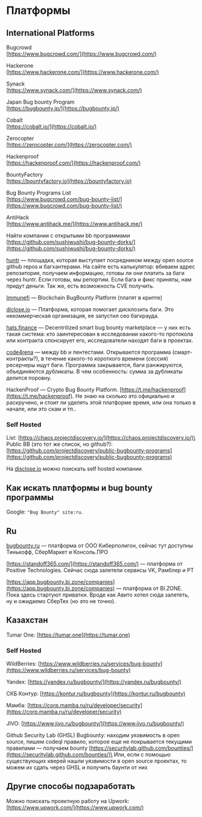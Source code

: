 # Платформы

## International Platforms

Bugcrowd\
[https://www.bugcrowd.com/](https://www.bugcrowd.com/)

Hackerone\
[https://www.hackerone.com/](https://www.hackerone.com/)

Synack\
[https://www.synack.com/](https://www.synack.com/)

Japan Bug bounty Program\
[https://bugbounty.jp/](https://bugbounty.jp/)

Cobalt\
[https://cobalt.io/](https://cobalt.io/)

Zerocopter\
[https://zerocopter.com/](https://zerocopter.com/)

Hackenproof\
[https://hackenproof.com/](https://hackenproof.com/)

BountyFactory\
[https://bountyfactory.io](https://bountyfactory.io)

Bug Bounty Programs List\
[https://www.bugcrowd.com/bug-bounty-list/](https://www.bugcrowd.com/bug-bounty-list/)

AntiHack\
[https://www.antihack.me/](https://www.antihack.me/)

Найти компании с открытыми bb программами\
[https://github.com/sushiwushi/bug-bounty-dorks/](https://github.com/sushiwushi/bug-bounty-dorks/)

[huntr](https://huntr.dev/) — площадка, которая выступает посредником между open source github repos и багхантерами. На сайте есть калькулятор: вбиваем адрес репозитория, получаем информацию, готовы ли они платить за баги через huntr. Если готовы, мы репортим. Если бага и фикс приняты, нам придут деньги. Так же, есть возможность CVE получить.

[Immunefi](https://immunefi.com/) — Blockchain BugBounty Platform (платят в крипте)

[diclose.io](https://disclose.io/) — Платформа, которая помогает дисклозить баги. Это некоммерческая организация, ее запустил сео багкрауда. &#x20;

[hats.finance](https://hats.finance/) — Decentrilized smart bug bounty marketplace — у них есть такая система: кто заинтересован в исследовании какого-то протокола или контракта спонсирует его, исследователи находят баги в проектах.

[code4rena](https://code4rena.com/) — между bb и пентестами. Открывается программа (смарт-контракты?), в течение какого-то короткого времени (сессия) ресерчеры ищут баги. Программа закрывается, баги ранжируются, объединяются дубликаты. В чем особенность: сумма за дубликаты делится поровну.

HackenProof — Crypto Bug Bounty Platform. [https://t.me/hackenproof](https://t.me/hackenproof). Не знаю на сколько это официально и раскручено, и стоит ли уделять этой платформе время, или она только в начале, или это скам и тп..

### Self Hosted

List: [https://chaos.projectdiscovery.io/](https://chaos.projectdiscovery.io/)\
Public BB (это тот же список, но github?): [https://github.com/projectdiscovery/public-bugbounty-programs](https://github.com/projectdiscovery/public-bugbounty-programs)

На [disclose.io](https://disclose.io) можно поискать self hosted компании.

## Как искать платформы и bug bounty программы

Google: `"Bug Bounty" site:ru`.

## Ru

[bugbounty.ru](https://bugbounty.ru) — платформа от ООО Киберполигон, сейчас тут доступны Тинькофф, СберМаркет и Консоль.ПРО

[https://standoff365.com/](https://standoff365.com/) — платформа от Positive Technologies. Сейчас сюда залетели сервисы VK, Рамблер и PT

[https://app.bugbounty.bi.zone/companies](https://app.bugbounty.bi.zone/companies) — платформа от BI.ZONE. Пока здесь стартуют приватки. Вроде как Авито хотел сюда залететь, ну и ожидаемо СберТех (но это не точно).

## Казахстан

Tumar One: [https://tumar.one](https://tumar.one)

### Self Hosted

WildBerries: [https://www.wildberries.ru/services/bug-bounty](https://www.wildberries.ru/services/bug-bounty)

Yandex: [https://yandex.ru/bugbounty/](https://yandex.ru/bugbounty/)

СКБ Контур: [https://kontur.ru/bugbounty](https://kontur.ru/bugbounty)

Мамба: [https://corp.mamba.ru/ru/developer/security](https://corp.mamba.ru/ru/developer/security)

JIVO: [https://www.jivo.ru/bugbounty/](https://www.jivo.ru/bugbounty/)

Github Security Lab (GHSL) Bugbounty: находим уязвимость в open source, пишем codeql правило, которое еще не покрывается текущими правилами — получаем bounty [https://securitylab.github.com/bounties/](https://securitylab.github.com/bounties/)\
Или, если с помощью существующих кверей нашли уязвимости в open source проектах, то можем их сдать через GHSL и получить баунти от них

## Другие способы подзаработать

Можно поискать проектную работу на Upwork: [https://www.upwork.com/](https://www.upwork.com/)
